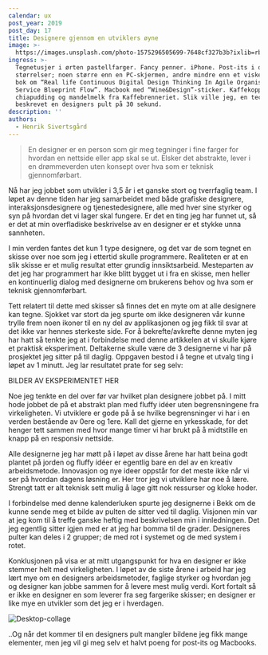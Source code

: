 ```yaml
---
calendar: ux
post_year: 2019
post_day: 17
title: Designere gjennom en utviklers øyne
image: >-
  https://images.unsplash.com/photo-1575296505699-7648cf327b3b?ixlib=rb-1.2.1&ixid=eyJhcHBfaWQiOjEyMDd9&auto=format&fit=crop&w=1225&q=80
ingress: >-
  Tegnetusjer i ørten pastellfarger. Fancy penner. iPhone. Post-its i diverse
  størrelser; noen større enn en PC-skjermen, andre mindre enn et viskelær. En
  bok om “Real life Continuous Digital Design Thinking In Agile Organisations
  Service Blueprint Flow”. Macbook med “Wine&Design”-sticker. Kaffekopp,
  chiapudding og mandelmelk fra Kaffebrenneriet. Slik ville jeg, en techer,
  beskrevet en designers pult på 30 sekund.
description: ''
authors:
  - Henrik Sivertsgård
---
```

> En designer er en person som gir meg tegninger i fine farger for hvordan en nettside eller app skal se ut. Elsker det abstrakte, lever i en drømmeverden uten konsept over hva som er teknisk gjennomførbart.



Nå har jeg jobbet som utvikler i 3,5 år i et ganske stort og tverrfaglig team. I løpet av denne tiden har jeg samarbeidet med både grafiske designere, interaksjonsdesignere og tjenestedesignere, alle med hver sine styrker og syn på hvordan det vi lager skal fungere. Er det en ting jeg har funnet ut, så er det at min overfladiske beskrivelse av en designer er et stykke unna sannheten.



I min verden fantes det kun 1 type designere, og det var de som tegnet en skisse over noe som jeg i ettertid skulle programmere. Realiteten er at en slik skisse er et mulig resultat etter grundig innsiktsarbeid. Mesteparten av det jeg har programmert har ikke blitt bygget ut i fra en skisse, men heller en kontinuerlig dialog med designerne om brukerens behov og hva som er teknisk gjennomførbart.



Tett relatert til dette med skisser så finnes det en myte om at alle designere kan tegne. Sjokket var stort da jeg spurte om ikke designeren vår kunne trylle frem noen ikoner til en ny del av applikasjonen og jeg fikk til svar at det ikke var hennes sterkeste side. For å bekrefte/avkrefte denne myten jeg har hatt så tenkte jeg at i forbindelse med denne artikkelen at vi skulle kjøre et praktisk eksperiment. Deltakerne skulle være de 3 designerne vi har på prosjektet jeg sitter på til daglig. Oppgaven bestod i å tegne et utvalg ting i løpet av 1 minutt. Jeg lar resultatet prate for seg selv:



BILDER AV EKSPERIMENTET HER



Noe jeg tenkte en del over før var hvilket plan designere jobbet på. I mitt hode jobbet de på et abstrakt plan med fluffy idéer uten begrensningene fra virkeligheten. Vi utviklere er gode på å se hvilke begrensninger vi har i en verden bestående av 0ere og 1ere. Kall det gjerne en yrkesskade, for det henger tett sammen med hvor mange timer vi har brukt på å midtstille en knapp på en responsiv nettside. 



Alle designerne jeg har møtt på i løpet av disse årene har hatt beina godt plantet på jorden og fluffy idéer er egentlig bare en del av en kreativ arbeidsmetode. Innovasjon og nye ideer oppstår for det meste ikke når vi ser på hvordan dagens løsning er. Her tror jeg vi utviklere har noe å lære. Strengt tatt er alt teknisk sett mulig å lage gitt nok ressurser og kloke hoder.



I forbindelse med denne kalenderluken spurte jeg designerne i Bekk om de kunne sende meg et bilde av pulten de sitter ved til daglig. Visjonen min var at jeg kom til å treffe ganske heftig med beskrivelsen min i innledningen. Det jeg egentlig sitter igjen med er at jeg har bomma til de grader. Designeres pulter kan deles i 2 grupper; de med rot i systemet og de med system i rotet.



Konklusjonen på visa er at mitt utgangspunkt for hva en designer er ikke stemmer helt med virkeligheten. I løpet av de siste årene i arbeid har jeg lært mye om en designers arbeidsmetoder, faglige styrker og hvordan jeg og designer kan jobbe sammen for å levere mest mulig verdi. Kort fortalt så er ikke en designer en som leverer fra seg fargerike skisser; en designer er like mye en utvikler som det jeg er i hverdagen. 

![Desktop-collage](https://ibb.co/nf9ZN7q)

..Og når det kommer til en designers pult mangler bildene jeg fikk mange elementer, men jeg vil gi meg selv et halvt poeng for post-its og Macbooks.
